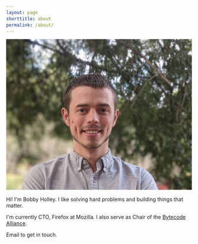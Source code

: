 ```yaml
---
layout: page
shorttitle: about
permalink: /about/
---
```


![Head Shot](/images/headshot.jpg)

Hi! I'm Bobby Holley. I like solving hard problems and building things that matter.

I'm currently CTO, Firefox at Mozilla. I also serve as Chair of the [Bytecode Alliance](https://bytecodealliance.org/).

Email to get in touch.
